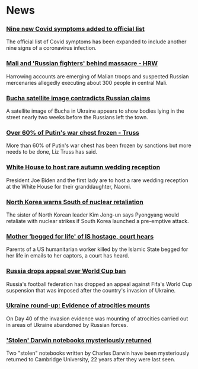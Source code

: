 # News
### [Nine new Covid symptoms added to official list](https://www.bbc.com/news/health-60982070)
The official list of Covid symptoms has been expanded to include another nine signs of a coronavirus infection.
### [Mali and 'Russian fighters' behind massacre - HRW](https://www.bbc.com/news/world-africa-60997602)
Harrowing accounts are emerging of Malian troops and suspected Russian mercenaries allegedly executing about 300 people in central Mali.
### [Bucha satellite image contradicts Russian claims](https://www.bbc.com/news/60981238)
A satellite image of Bucha in Ukraine appears to show bodies lying in the street nearly two weeks before the Russians left the town.
### [Over 60% of Putin's war chest frozen - Truss](https://www.bbc.com/news/uk-60997622)
More than 60% of Putin's war chest has been frozen by sanctions but more needs to be done, Liz Truss has said.
### [White House to host rare autumn wedding reception](https://www.bbc.com/news/world-us-canada-60999246)
President Joe Biden and the first lady are to host a rare wedding reception at the White House for their granddaughter, Naomi. 
### [North Korea warns South of nuclear retaliation](https://www.bbc.com/news/world-asia-60992313)
The sister of North Korean leader Kim Jong-un says Pyongyang would retaliate with nuclear strikes if South Korea launched a pre-emptive attack.
### [Mother ‘begged for life' of IS hostage, court hears](https://www.bbc.com/news/world-us-canada-61003674)
Parents of a US humanitarian worker killed by the Islamic State begged for her life in emails to her captors, a court has heard.
### [Russia drops appeal over World Cup ban](https://www.bbc.com/sport/football/61001565)
Russia's football federation has dropped an appeal against Fifa's World Cup suspension that was imposed after the country's invasion of Ukraine.
### [Ukraine round-up: Evidence of atrocities mounts](https://www.bbc.com/news/world-europe-60987358)
On Day 40 of the invasion evidence was mounting of atrocities carried out in areas of Ukraine abandoned by Russian forces.
### ['Stolen' Darwin notebooks mysteriously returned](https://www.bbc.com/news/entertainment-arts-60980288)
Two "stolen" notebooks written by Charles Darwin have been mysteriously returned to Cambridge University, 22 years after they were last seen.
